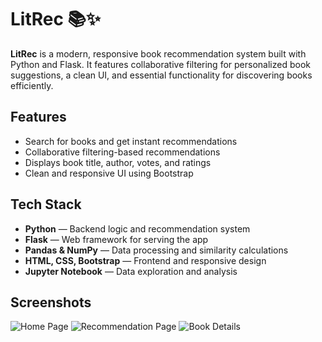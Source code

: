 # LitRec 📚✨

**LitRec** is a modern, responsive book recommendation system built with Python and Flask. It features collaborative filtering for personalized book suggestions, a clean UI, and essential functionality for discovering books efficiently.

## Features

- Search for books and get instant recommendations
- Collaborative filtering-based recommendations
- Displays book title, author, votes, and ratings
- Clean and responsive UI using Bootstrap

## Tech Stack

- **Python** — Backend logic and recommendation system
- **Flask** — Web framework for serving the app
- **Pandas & NumPy** — Data processing and similarity calculations
- **HTML, CSS, Bootstrap** — Frontend and responsive design
- **Jupyter Notebook** — Data exploration and analysis

## Screenshots

![Home Page](./Book_Recommendations/Home.png)
![Recommendation Page](./Book_Recommendations/Recommend.png)
![Book Details](./Book_Recommendations/Book_Recommendations.png)
